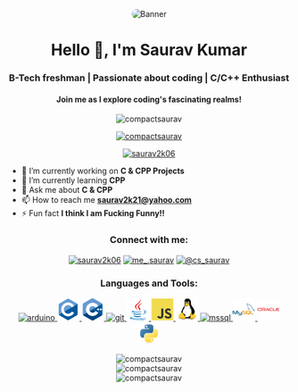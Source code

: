 <div align="center">
  <img src="https://plus.unsplash.com/premium_photo-1661882403999-46081e67c401?q=80&w=2029&auto=format&fit=crop&ixlib=rb-4.0.3&ixid=M3wxMjA3fDB8MHxwaG90by1wYWdlfHx8fGVufDB8fHx8fA%3D%3D" alt="Banner" style="width:600px;height:250px;border-radius:20px;">
</div>

<h1 align="center">Hello 👋, I'm Saurav Kumar</h1>
<h3 align="center">B-Tech freshman | Passionate about coding | C/C++ Enthusiast</h3>
<h4 align="center">Join me as I explore coding's fascinating realms!</h4>

<p align="center"> <img src="https://komarev.com/ghpvc/?username=compactsaurav&label=Profile%20views&color=0e75b6&style=flat" alt="compactsaurav" /> </p>

<p align="center"> <a href="https://github.com/ryo-ma/github-profile-trophy"><img src="https://github-profile-trophy.vercel.app/?username=compactsaurav" alt="compactsaurav" /></a> </p>

<p align="center"> <a href="https://twitter.com/saurav2k06" target="blank"><img src="https://img.shields.io/twitter/follow/saurav2k06?logo=twitter&style=for-the-badge" alt="saurav2k06" /></a> </p>

- 🔭 I’m currently working on **C & CPP Projects**
- 🌱 I’m currently learning **CPP**
- 💬 Ask me about **C & CPP**
- 📫 How to reach me **saurav2k21@yahoo.com**
- ⚡ Fun fact **I think I am Fucking Funny!!**

<h3 align="center">Connect with me:</h3>
<p align="center">
<a href="https://twitter.com/saurav2k06" target="blank"><img align="center" src="https://raw.githubusercontent.com/rahuldkjain/github-profile-readme-generator/master/src/images/icons/Social/twitter.svg" alt="saurav2k06" height="30" width="40" /></a>
<a href="https://instagram.com/me_.saurav" target="blank"><img align="center" src="https://raw.githubusercontent.com/rahuldkjain/github-profile-readme-generator/master/src/images/icons/Social/instagram.svg" alt="me_.saurav" height="30" width="40" /></a>
<a href="https://www.leetcode.com/@cs_saurav" target="blank"><img align="center" src="https://raw.githubusercontent.com/rahuldkjain/github-profile-readme-generator/master/src/images/icons/Social/leet-code.svg" alt="@cs_saurav" height="30" width="40" /></a>
</p>

<h3 align="center">Languages and Tools:</h3>
<p align="center"> <a href="https://www.arduino.cc/" target="_blank" rel="noreferrer"> <img src="https://cdn.worldvectorlogo.com/logos/arduino-1.svg" alt="arduino" width="40" height="40"/> </a> <a href="https://www.cprogramming.com/" target="_blank" rel="noreferrer"> <img src="https://raw.githubusercontent.com/devicons/devicon/master/icons/c/c-original.svg" alt="c" width="40" height="40"/> </a> <a href="https://www.w3schools.com/cpp/" target="_blank" rel="noreferrer"> <img src="https://raw.githubusercontent.com/devicons/devicon/master/icons/cplusplus/cplusplus-original.svg" alt="cplusplus" width="40" height="40"/> </a> <a href="https://git-scm.com/" target="_blank" rel="noreferrer"> <img src="https://www.vectorlogo.zone/logos/git-scm/git-scm-icon.svg" alt="git" width="40" height="40"/> </a> <a href="https://www.java.com" target="_blank" rel="noreferrer"> <img src="https://raw.githubusercontent.com/devicons/devicon/master/icons/java/java-original.svg" alt="java" width="40" height="40"/> </a> <a href="https://developer.mozilla.org/en-US/docs/Web/JavaScript" target="_blank" rel="noreferrer"> <img src="https://raw.githubusercontent.com/devicons/devicon/master/icons/javascript/javascript-original.svg" alt="javascript" width="40" height="40"/> </a> <a href="https://www.linux.org/" target="_blank" rel="noreferrer"> <img src="https://raw.githubusercontent.com/devicons/devicon/master/icons/linux/linux-original.svg" alt="linux" width="40" height="40"/> </a> <a href="https://www.microsoft.com/en-us/sql-server" target="_blank" rel="noreferrer"> <img src="https://www.svgrepo.com/show/303229/microsoft-sql-server-logo.svg" alt="mssql" width="40" height="40"/> </a> <a href="https://www.mysql.com/" target="_blank" rel="noreferrer"> <img src="https://raw.githubusercontent.com/devicons/devicon/master/icons/mysql/mysql-original-wordmark.svg" alt="mysql" width="40" height="40"/> </a> <a href="https://www.oracle.com/" target="_blank" rel="noreferrer"> <img src="https://raw.githubusercontent.com/devicons/devicon/master/icons/oracle/oracle-original.svg" alt="oracle" width="40" height="40"/> </a> <a href="https://www.python.org" target="_blank" rel="noreferrer"> <img src="https://raw.githubusercontent.com/devicons/devicon/master/icons/python/python-original.svg" alt="python" width="40" height="40"/> </a> </p>

<div align="center">
  <img src="https://github-readme-stats.vercel.app/api/top-langs?username=compactsaurav&show_icons=true&locale=en&layout=compact" alt="compactsaurav" />
</div>

<div align="center">
  <img src="https://github-readme-stats.vercel.app/api?username=compactsaurav&show_icons=true&locale=en" alt="compactsaurav" />
</div>

<div align="center">
  <img src="https://github-readme-streak-stats.herokuapp.com/?user=compactsaurav&" alt="compactsaurav" />
</div>
